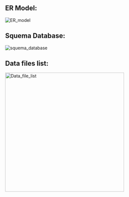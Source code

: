 ## ER Model:

![ER_model](https://user-images.githubusercontent.com/17050990/153091291-6d1de13d-b87f-4fee-8215-3c983d925da0.png)

## Squema Database:

![squema_database](https://user-images.githubusercontent.com/17050990/153091400-b7b48664-d75d-416b-9366-5ada809e556b.jpg)


## Data files list:

<img width="383" alt="Data_file_list" src="https://user-images.githubusercontent.com/17050990/153091761-4c56ea4f-3374-4a78-8314-dc6b18cbe4df.png">

